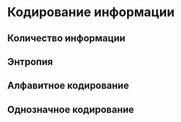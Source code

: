 # Кодирование информации


## Количество информации 

## Энтропия


## Алфавитное кодирование


## Однозначное кодирование